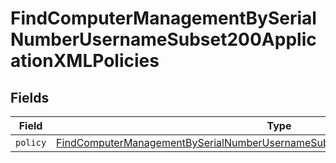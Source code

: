 # FindComputerManagementBySerialNumberUsernameSubset200ApplicationXMLPolicies


## Fields

| Field                                                                                                                                                                                             | Type                                                                                                                                                                                              | Required                                                                                                                                                                                          | Description                                                                                                                                                                                       |
| ------------------------------------------------------------------------------------------------------------------------------------------------------------------------------------------------- | ------------------------------------------------------------------------------------------------------------------------------------------------------------------------------------------------- | ------------------------------------------------------------------------------------------------------------------------------------------------------------------------------------------------- | ------------------------------------------------------------------------------------------------------------------------------------------------------------------------------------------------- |
| `policy`                                                                                                                                                                                          | [FindComputerManagementBySerialNumberUsernameSubset200ApplicationXMLPoliciesPolicy](../../models/operations/findcomputermanagementbyserialnumberusernamesubset200applicationxmlpoliciespolicy.md) | :heavy_minus_sign:                                                                                                                                                                                | N/A                                                                                                                                                                                               |